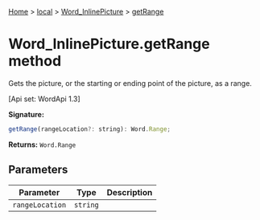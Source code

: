 [Home](./index) &gt; [local](local.md) &gt; [Word\_InlinePicture](local.word_inlinepicture.md) &gt; [getRange](local.word_inlinepicture.getrange.md)

# Word\_InlinePicture.getRange method

Gets the picture, or the starting or ending point of the picture, as a range. 

 \[Api set: WordApi 1.3\]

**Signature:**
```javascript
getRange(rangeLocation?: string): Word.Range;
```
**Returns:** `Word.Range`

## Parameters

|  Parameter | Type | Description |
|  --- | --- | --- |
|  `rangeLocation` | `string` |  |

